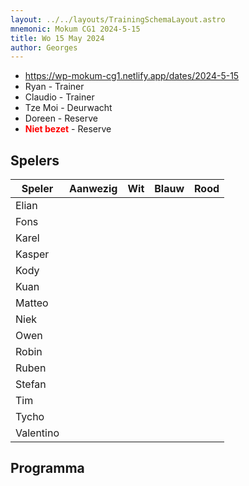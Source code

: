 ```yaml
---
layout: ../../layouts/TrainingSchemaLayout.astro
mnemonic: Mokum CG1 2024-5-15
title: Wo 15 May 2024
author: Georges
---
```


- https://wp-mokum-cg1.netlify.app/dates/2024-5-15
- Ryan - Trainer
- Claudio - Trainer
- Tze Moi - Deurwacht
- Doreen - Reserve
- <span style="color:red">**Niet bezet**</span> - Reserve
## Spelers
| Speler | Aanwezig | Wit | Blauw | Rood |
|--------|----------|-----|-------|------|
| Elian | | | | | |
| Fons | | | | | |
| Karel | | | | | |
| Kasper | | | | | |
| Kody | | | | | |
| Kuan | | | | | |
| Matteo | | | | | |
| Niek | | | | | |
| Owen | | | | | |
| Robin | | | | | |
| Ruben | | | | | |
| Stefan | | | | | |
| Tim | | | | | |
| Tycho | | | | | |
| Valentino | | | | | |
## Programma




